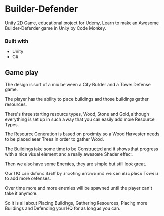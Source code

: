# Builder-Defender
Unity 2D Game, educational project for Udemy, Learn to make an Awesome Builder-Defender game in Unity by Code Monkey.

### Built with
- Unity
- C#

## Game play
The design is sort of a mix between a City Builder and a Tower Defense game.

The player has the ability to place buildings and those buildings gather resources.

There's three starting resource types, Wood, Stone and Gold, although everything is set up in such a way that you can easily add more Resource Types.

The Resource Generation is based on proximity so a Wood Harvester needs to be placed near Trees in order to gather Wood.

The Buildings take some time to be Constructed and it shows that progress with a nice visual element and a really awesome Shader effect.

Then we also have some Enemies, they are simple but still look great.

Our HQ can defend itself by shooting arrows and we can also place Towers to add more defenses.

Over time more and more enemies will be spawned until the player can't take it anymore.

So it is all about Placing Buildings, Gathering Resources, Placing more Buildings and Defending your HQ for as long as you can.
